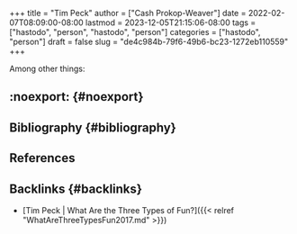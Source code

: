 +++
title = "Tim Peck"
author = ["Cash Prokop-Weaver"]
date = 2022-02-07T08:09:00-08:00
lastmod = 2023-12-05T21:15:06-08:00
tags = ["hastodo", "person", "hastodo", "person"]
categories = ["hastodo", "person"]
draft = false
slug = "de4c984b-79f6-49b6-bc23-1272eb110559"
+++

Among other things:


## :noexport: {#noexport}


## Bibliography {#bibliography}

## References

<style>.csl-entry{text-indent: -1.5em; margin-left: 1.5em;}</style><div class="csl-bib-body">
</div>


## Backlinks {#backlinks}

-   [Tim Peck | What Are the Three Types of Fun?]({{< relref "WhatAreThreeTypesFun2017.md" >}})
